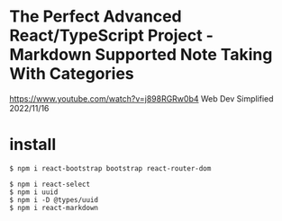# The Perfect Advanced React/TypeScript Project - Markdown Supported Note Taking With Categories

https://www.youtube.com/watch?v=j898RGRw0b4
Web Dev Simplified
2022/11/16

# install

```shell
$ npm i react-bootstrap bootstrap react-router-dom

$ npm i react-select
$ npm i uuid
$ npm i -D @types/uuid
$ npm i react-markdown
```
